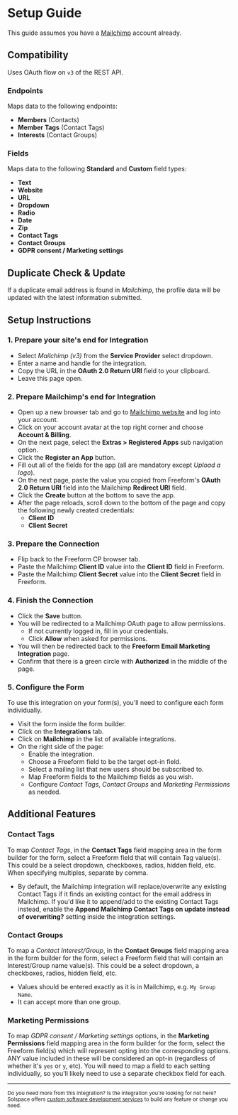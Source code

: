 # Setup Guide

This guide assumes you have a [Mailchimp](https://mailchimp.com) account already.

## Compatibility

Uses OAuth flow on `v3` of the REST API.

### Endpoints
Maps data to the following endpoints:

- **Members** (Contacts)
- **Member Tags** (Contact Tags)
- **Interests** (Contact Groups)

### Fields
Maps data to the following **Standard** and **Custom** field types:

- **Text**
- **Website**
- **URL**
- **Dropdown**
- **Radio**
- **Date**
- **Zip**
- **Contact Tags**
- **Contact Groups**
- **GDPR consent / Marketing settings**

## Duplicate Check & Update

If a duplicate email address is found in _Mailchimp_, the profile data will be updated with the latest information submitted.

## Setup Instructions

### 1. Prepare your site's end for Integration

- Select *Mailchimp (v3)* from the **Service Provider** select dropdown.
- Enter a name and handle for the integration.
- Copy the URL in the **OAuth 2.0 Return URI** field to your clipboard.
- Leave this page open.

### 2. Prepare Mailchimp's end for Integration

- Open up a new browser tab and go to [Mailchimp website](https://mailchimp.com) and log into your account.
- Click on your account avatar at the top right corner and choose **Account & Billing**.
- On the next page, select the **Extras > Registered Apps** sub navigation option.
- Click the **Register an App** button.
- Fill out all of the fields for the app (all are mandatory except _Upload a logo_).
- On the next page, paste the value you copied from Freeform's **OAuth 2.0 Return URI** field into the Mailchimp **Redirect URI** field.
- Click the **Create** button at the bottom to save the app.
- After the page reloads, scroll down to the bottom of the page and copy the following newly created credentials:
    - **Client ID**
    - **Client Secret**

### 3. Prepare the Connection

- Flip back to the Freeform CP browser tab.
- Paste the Mailchimp **Client ID** value into the **Client ID** field in Freeform.
- Paste the Mailchimp **Client Secret** value into the **Client Secret** field in Freeform.

### 4. Finish the Connection

- Click the **Save** button.
- You will be redirected to a Mailchimp OAuth page to allow permissions.
    - If not currently logged in, fill in your credentials.
    - Click **Allow** when asked for permissions.
- You will then be redirected back to the **Freeform Email Marketing Integration** page.
- Confirm that there is a green circle with **Authorized** in the middle of the page.

### 5. Configure the Form

To use this integration on your form(s), you'll need to configure each form individually.

- Visit the form inside the form builder.
- Click on the **Integrations** tab.
- Click on **Mailchimp** in the list of available integrations.
- On the right side of the page:
    - Enable the integration.
    - Choose a Freeform field to be the target opt-in field.
    - Select a mailing list that new users should be subscribed to.
    - Map Freeform fields to the Mailchimp fields as you wish.
    - Configure *Contact Tags*, *Contact Groups* and *Marketing Permissions* as needed.

## Additional Features

### Contact Tags
To map *Contact Tags*, in the **Contact Tags** field mapping area in the form builder for the form, select a Freeform field that will contain Tag value(s). This could be a select dropdown, checkboxes, radios, hidden field, etc. When specifying multiples, separate by comma.

- By default, the Mailchimp integration will replace/overwrite any existing Contact Tags if it finds an existing contact for the email address in Mailchimp. If you'd like it to append/add to the existing Contact Tags instead, enable the **Append Mailchimp Contact Tags on update instead of overwriting?** setting inside the integration settings.

### Contact Groups
To map a *Contact Interest/Group*, in the **Contact Groups** field mapping area in the form builder for the form, select a Freeform field that will contain an Interest/Group name value(s). This could be a select dropdown, a checkboxes, radios, hidden field, etc.

- Values should be entered exactly as it is in Mailchimp, e.g. `My Group Name`.
- It can accept more than one group.

### Marketing Permissions
To map *GDPR consent / Marketing settings* options, in the **Marketing Permissions** field mapping area in the form builder for the form, select the Freeform field(s) which will represent opting into the corresponding options. ANY value included in these will be considered an opt-in (regardless of whether it's `yes` or `y`, etc). You will need to map a field to each setting individually, so you'll likely need to use a separate checkbox field for each.

---

<small>Do you need more from this integration? Is the integration you're looking for not here? Solspace offers [custom software development services](https://docs.solspace.com/support/premium/) to build any feature or change you need.</small>